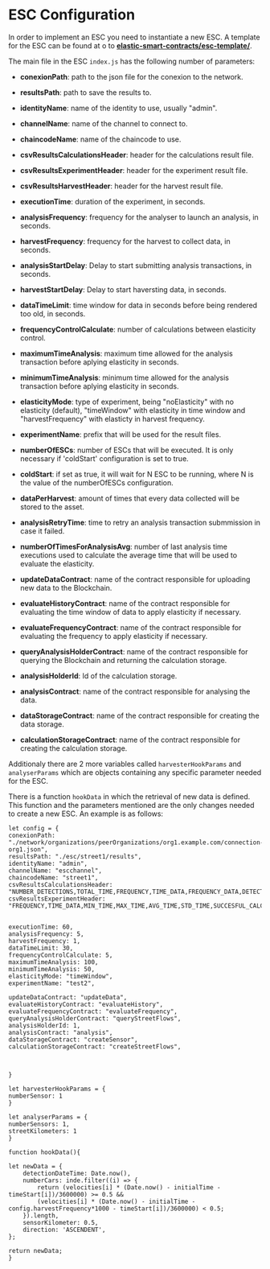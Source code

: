 # ESC Configuration

In order to implement an ESC you need to instantiate a new ESC. A template for the ESC can be found at
o to [**elastic-smart-contracts/esc-template/**](https://github.com/isa-group/elastic-smart-contracts/blob/master/esc-template).

 The main file in the ESC ```index.js``` has the following number of parameters:
  - **conexionPath**: path to the json file for the conexion to the network.
  - **resultsPath**: path to save the results to.
  - **identityName**: name of the identity to use, usually "admin".
  - **channelName**: name of the channel to connect to.
  - **chaincodeName**: name of the chaincode to use.
  - **csvResultsCalculationsHeader**: header for the calculations result file.
  - **csvResultsExperimentHeader**: header for the experiment result file.
  - **csvResultsHarvestHeader**: header for the harvest result file.


  - **executionTime**: duration of the experiment, in seconds.
  - **analysisFrequency**: frequency for the analyser to launch an analysis, in seconds.
  - **harvestFrequency**: frequency for the harvest to collect data, in seconds.
  - **analysisStartDelay**: Delay to start submitting analysis transactions, in seconds.
  - **harvestStartDelay**: Delay to start haversting data, in seconds.
  - **dataTimeLimit**: time window for data in seconds before being rendered too old, in seconds.
  - **frequencyControlCalculate**: number of calculations between elasticity control.
  - **maximumTimeAnalysis**: maximum time allowed for the analysis transaction before aplying elasticity in seconds.
  - **minimumTimeAnalysis**: minimum time allowed for the analysis transaction before aplying elasticity in seconds.
  - **elasticityMode**: type of experiment, being "noElasticity" with no elasticity (default), "timeWindow" with elasticity in time window and "harvestFrequency" with elasticty in harvest frequency.
  - **experimentName**: prefix that will be used for the result files.
  - **numberOfESCs**: number of ESCs that will be executed. It is only necessary if 'coldStart' configuration is set to true.
  - **coldStart**: if set as true, it will wait for N ESC to be running, where N is the value of the numberOfESCs configuration.
  - **dataPerHarvest**: amount of times that every data collected will be stored to the asset.
  - **analysisRetryTime**: time to retry an analysis transaction submmission in case it failed.
  - **numberOfTimesForAnalysisAvg**: number of last analysis time executions used to calculate the average time that will be used to evaluate the elasticity.
    
  - **updateDataContract**: name of the contract responsible for uploading new data to the Blockchain.
  - **evaluateHistoryContract**: name of the contract responsible for evaluating the time window of data to apply elasticity if necessary.
  - **evaluateFrequencyContract**: name of the contract responsible for evaluating the frequency to apply elasticity if necessary.
  - **queryAnalysisHolderContract**: name of the contract responsible for querying the Blockchain and returning the calculation storage.
  - **analysisHolderId**: Id of the calculation storage.
  - **analysisContract**: name of the contract responsible for analysing the data.
  - **dataStorageContract**: name of the contract responsible for creating the data storage.
  - **calculationStorageContract**: name of the contract responsible for creating the calculation storage.

Additionaly there are 2 more variables called `harvesterHookParams` and `analyserParams` which are objects containing any specific parameter needed for the ESC.

There is a function `hookData` in which the retrieval of new data is defined. This function and the parameters mentioned are the only changes needed to create a new ESC. An example is as follows:



    let config = {
    conexionPath: "./network/organizations/peerOrganizations/org1.example.com/connection-org1.json",
    resultsPath: "./esc/street1/results",
    identityName: "admin",
    channelName: "escchannel",
    chaincodeName: "street1",
    csvResultsCalculationsHeader: "NUMBER_DETECTIONS,TOTAL_TIME,FREQUENCY,TIME_DATA,FREQUENCY_DATA,DETECTIONS_STORED,FROM_DATE,TO_DATE,MINIMUM_TIME,MAXIMUM_TIME,CARS_PER_SECOND_BY_SENSOR,CARS_PER_SECOND_TOTAL\n",
    csvResultsExperimentHeader: "FREQUENCY,TIME_DATA,MIN_TIME,MAX_TIME,AVG_TIME,STD_TIME,SUCCESFUL_CALCULATIONS,CALCULATIONS_OVER_MAX\n",


    executionTime: 60,
    analysisFrequency: 5,
    harvestFrequency: 1,
    dataTimeLimit: 30,
    frequencyControlCalculate: 5,
    maximumTimeAnalysis: 100,
    minimumTimeAnalysis: 50,
    elasticityMode: "timeWindow",
    experimentName: "test2",
        
    updateDataContract: "updateData",
    evaluateHistoryContract: "evaluateHistory",
    evaluateFrequencyContract: "evaluateFrequency",
    queryAnalysisHolderContract: "queryStreetFlows",
    analysisHolderId: 1,
    analysisContract: "analysis",
    dataStorageContract: "createSensor",
    calculationStorageContract: "createStreetFlows",



    }

    let harvesterHookParams = {
    numberSensor: 1
    }

    let analyserParams = {
    numberSensors: 1,
    streetKilometers: 1
    }

    function hookData(){

    let newData = {
        detectionDateTime: Date.now(),
        numberCars: inde.filter((i) => {
            return (velocities[i] * (Date.now() - initialTime - timeStart[i])/3600000) >= 0.5 &&
            (velocities[i] * (Date.now() - initialTime - config.harvestFrequency*1000 - timeStart[i])/3600000) < 0.5;
        }).length,
        sensorKilometer: 0.5,
        direction: 'ASCENDENT',
    };

    return newData;
    }
